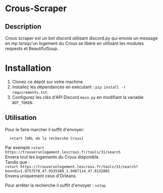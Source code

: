 # Crous-Scraper

## Description
Crous scraper est un bot discord utilisant discord.py qui envoie un message en mp lorsqu'un logement du Crous se libère en utilisant les modules requests et BeautifulSoup.

# Installation
1. Clonez ce dépôt sur votre machine.
2. Installez les dépendances en exécutant : `pip install -r requirements.txt`.
3. Configurez les clés d'API Discord `main.py` en modifiant la variable `BOT_TOKEN`.

## Utilisation
Pour le faire marcher il suffit d'envoyer:
```
  >start [URL de la recherche Crous]
```

Par exemple `>start https://trouverunlogement.lescrous.fr/tools/31/search`  
Envera tout les logements du Crous disponible.  
Tandis que :  
`>start https://trouverunlogement.lescrous.fr/tools/31/search?bounds=1.8757578_47.9335389_1.9487114_47.8132802`  
Envera uniquement ceux d'Orléans.  

Pour arrêter la recherche il suffit d'envoyer : `>stop`  
